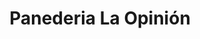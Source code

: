 ---
title: "Panederia La Opinión"
url: /tenosique-de-pino-suarez/panederia-la-opinion/
shop: panadería
---